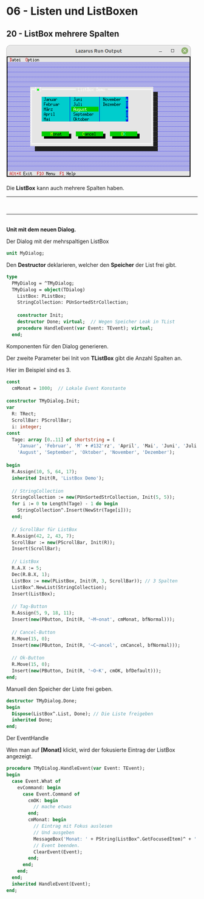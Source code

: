 # 06 - Listen und ListBoxen
## 20 - ListBox mehrere Spalten

<img src="image.png" alt="Selfhtml"><br><br>
Die <b>ListBox</b> kann auch mehrere Spalten haben.

<hr><br>
<hr><br>
<b>Unit mit dem neuen Dialog.</b>

<br>

Der Dialog mit der mehrspaltigen ListBox


```pascal
unit MyDialog;

```

Den <b>Destructor</b> deklarieren, welcher den <b>Speicher</b> der List frei gibt.


```pascal
type
  PMyDialog = ^TMyDialog;
  TMyDialog = object(TDialog)
    ListBox: PListBox;
    StringCollection: PUnSortedStrCollection;

    constructor Init;
    destructor Done; virtual;  // Wegen Speicher Leak in TList
    procedure HandleEvent(var Event: TEvent); virtual;
  end;

```

Komponenten für den Dialog generieren.

Der zweite Parameter bei Init von <b>TListBox</b> gibt die Anzahl Spalten an.

Hier im Beispiel sind es 3.


```pascal
const
  cmMonat = 1000;  // Lokale Event Konstante

constructor TMyDialog.Init;
var
  R: TRect;
  ScrollBar: PScrollBar;
  i: integer;
const
  Tage: array [0..11] of shortstring = (
    'Januar', 'Februar', 'M' + #132'rz', 'April', 'Mai', 'Juni', 'Juli',
    'August', 'September', 'Oktober', 'November', 'Dezember');

begin
  R.Assign(10, 5, 64, 17);
  inherited Init(R, 'ListBox Demo');

  // StringCollection
  StringCollection := new(PUnSortedStrCollection, Init(5, 5));
  for i := 0 to Length(Tage) - 1 do begin
    StringCollection^.Insert(NewStr(Tage[i]));
  end;

  // ScrollBar für ListBox
  R.Assign(42, 2, 43, 7);
  ScrollBar := new(PScrollBar, Init(R));
  Insert(ScrollBar);

  // ListBox
  R.A.X := 5;
  Dec(R.B.X, 1);
  ListBox := new(PListBox, Init(R, 3, ScrollBar)); // 3 Spalten
  ListBox^.NewList(StringCollection);
  Insert(ListBox);

  // Tag-Button
  R.Assign(5, 9, 18, 11);
  Insert(new(PButton, Init(R, '~M~onat', cmMonat, bfNormal)));

  // Cancel-Button
  R.Move(15, 0);
  Insert(new(PButton, Init(R, '~C~ancel', cmCancel, bfNormal)));

  // Ok-Button
  R.Move(15, 0);
  Insert(new(PButton, Init(R, '~O~K', cmOK, bfDefault)));
end;

```

Manuell den Speicher der Liste frei geben.


```pascal
destructor TMyDialog.Done;
begin
  Dispose(ListBox^.List, Done); // Die Liste freigeben
  inherited Done;
end;

```

Der EventHandle

Wen man auf <b>[Monat]</b> klickt, wird der fokusierte Eintrag der ListBox angezeigt.


```pascal
procedure TMyDialog.HandleEvent(var Event: TEvent);
begin
  case Event.What of
    evCommand: begin
      case Event.Command of
        cmOK: begin
          // mache etwas
        end;
        cmMonat: begin
          // Eintrag mit Fokus auslesen
          // Und ausgeben
          MessageBox('Monat: ' + PString(ListBox^.GetFocusedItem)^ + ' gew' + #132 + 'hlt', nil, mfOKButton);
          // Event beenden.
          ClearEvent(Event);
        end;
      end;
    end;
  end;
  inherited HandleEvent(Event);
end;

```


